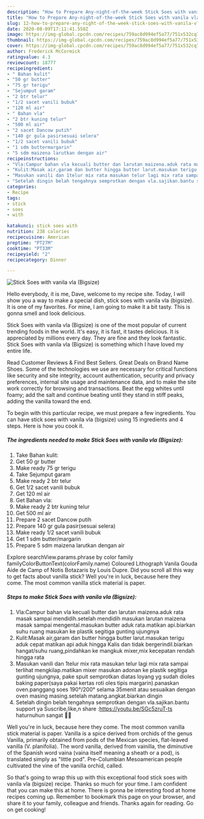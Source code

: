 ```yaml
---
description: "How to Prepare Any-night-of-the-week Stick Soes with vanila vla (Bigsize)"
title: "How to Prepare Any-night-of-the-week Stick Soes with vanila vla (Bigsize)"
slug: 12-how-to-prepare-any-night-of-the-week-stick-soes-with-vanila-vla-bigsize
date: 2020-08-09T17:11:41.558Z
image: https://img-global.cpcdn.com/recipes/759ac8d994ef5a77/751x532cq70/stick-soes-with-vanila-vla-bigsize-foto-resep-utama.jpg
thumbnail: https://img-global.cpcdn.com/recipes/759ac8d994ef5a77/751x532cq70/stick-soes-with-vanila-vla-bigsize-foto-resep-utama.jpg
cover: https://img-global.cpcdn.com/recipes/759ac8d994ef5a77/751x532cq70/stick-soes-with-vanila-vla-bigsize-foto-resep-utama.jpg
author: Frederick McCormick
ratingvalue: 4.3
reviewcount: 18777
recipeingredient:
- " Bahan kulit"
- "50 gr butter"
- "75 gr terigu"
- "Sejumput garam"
- "2 btr telur"
- "1/2 sacet vanili bubuk"
- "120 ml air"
- " Bahan vla"
- "2 btr kuning telur"
- "500 ml air"
- "2 sacet Dancow putih"
- "140 gr gula pasirsesuai selera"
- "1/2 sacet vanili bubuk"
- "1 sdm buttermargarin"
- "5 sdm maizena larutkan dengan air"
recipeinstructions:
- "Vla:Campur bahan vla kecuali butter dan larutan maizena.aduk rata masak sampai mendidih.setelah mendidih masukan larutan maizena masak sampai mengental.masukan butter aduk rata.matikan api.biarkan suhu ruang masukan ke plastik segitiga gunting ujungnya"
- "Kulit:Masak air,garam dan butter hingga butter larut.masukan terigu aduk cepat matikan api aduk hingga Kalis dan tidak bergerindil.biarkan hangat/suhu ruang,pindahkan ke mangkuk mixer,mix kecepatan rendah hingga rata"
- "Masukan vanili dan 1telur mix rata masukan telur lagi mix rata sampai terlihat mengkilap.matikan mixer masukan adonan ke plastik segitiga gunting ujungnya, pake spuit semprotkan diatas loyang yg sudah dioles baking paper(saya pakai kertas roti oles tipis margarin).panaskan oven.panggang soes 190°/200° selama 35menit atau sesuaikan dengan oven masing masing.setelah matang.angkat.biarkan dingin"
- "Setelah dingin belah tengahnya semprotkan dengan vla.sajikan.bantu support ya Suscribe,like,n share :https://youtu.be/SGc5zruT-ts haturnuhun sangat 🙏🤗"
categories:
- Recipe
tags:
- stick
- soes
- with

katakunci: stick soes with 
nutrition: 238 calories
recipecuisine: American
preptime: "PT27M"
cooktime: "PT33M"
recipeyield: "2"
recipecategory: Dinner

---
```



![Stick Soes with vanila vla (Bigsize)](https://img-global.cpcdn.com/recipes/759ac8d994ef5a77/751x532cq70/stick-soes-with-vanila-vla-bigsize-foto-resep-utama.jpg)

Hello everybody, it is me, Dave, welcome to my recipe site. Today, I will show you a way to make a special dish, stick soes with vanila vla (bigsize). It is one of my favorites. For mine, I am going to make it a bit tasty. This is gonna smell and look delicious.

Stick Soes with vanila vla (Bigsize) is one of the most popular of current trending foods in the world. It's easy, it is fast, it tastes delicious. It is appreciated by millions every day. They are fine and they look fantastic. Stick Soes with vanila vla (Bigsize) is something which I have loved my entire life.

Read Customer Reviews &amp; Find Best Sellers. Great Deals on Brand Name Shoes. Some of the technologies we use are necessary for critical functions like security and site integrity, account authentication, security and privacy preferences, internal site usage and maintenance data, and to make the site work correctly for browsing and transactions. Beat the egg whites until foamy; add the salt and continue beating until they stand in stiff peaks, adding the vanilla toward the end.


To begin with this particular recipe, we must prepare a few ingredients. You can have stick soes with vanila vla (bigsize) using 15 ingredients and 4 steps. Here is how you cook it.

<!--inarticleads1-->

##### The ingredients needed to make Stick Soes with vanila vla (Bigsize):

1. Take  Bahan kulit:
1. Get 50 gr butter
1. Make ready 75 gr terigu
1. Take Sejumput garam
1. Make ready 2 btr telur
1. Get 1/2 sacet vanili bubuk
1. Get 120 ml air
1. Get  Bahan vla:
1. Make ready 2 btr kuning telur
1. Get 500 ml air
1. Prepare 2 sacet Dancow putih
1. Prepare 140 gr gula pasir(sesuai selera)
1. Make ready 1/2 sacet vanili bubuk
1. Get 1 sdm butter/margarin
1. Prepare 5 sdm maizena larutkan dengan air


Explore searchView.params.phrase by color family familyColorButtonText(colorFamily.name) Coloured Lithograph Vanila Gouda Aide de Camp of Notis Botazaris by Louis Dupre. Did you scroll all this way to get facts about vanilla stick? Well you&#39;re in luck, because here they come. The most common vanilla stick material is paper. 

<!--inarticleads2-->

##### Steps to make Stick Soes with vanila vla (Bigsize):

1. Vla:Campur bahan vla kecuali butter dan larutan maizena.aduk rata masak sampai mendidih.setelah mendidih masukan larutan maizena masak sampai mengental.masukan butter aduk rata.matikan api.biarkan suhu ruang masukan ke plastik segitiga gunting ujungnya
1. Kulit:Masak air,garam dan butter hingga butter larut.masukan terigu aduk cepat matikan api aduk hingga Kalis dan tidak bergerindil.biarkan hangat/suhu ruang,pindahkan ke mangkuk mixer,mix kecepatan rendah hingga rata
1. Masukan vanili dan 1telur mix rata masukan telur lagi mix rata sampai terlihat mengkilap.matikan mixer masukan adonan ke plastik segitiga gunting ujungnya, pake spuit semprotkan diatas loyang yg sudah dioles baking paper(saya pakai kertas roti oles tipis margarin).panaskan oven.panggang soes 190°/200° selama 35menit atau sesuaikan dengan oven masing masing.setelah matang.angkat.biarkan dingin
1. Setelah dingin belah tengahnya semprotkan dengan vla.sajikan.bantu support ya Suscribe,like,n share :https://youtu.be/SGc5zruT-ts haturnuhun sangat 🙏🤗


Well you&#39;re in luck, because here they come. The most common vanilla stick material is paper. Vanilla is a spice derived from orchids of the genus Vanilla, primarily obtained from pods of the Mexican species, flat-leaved vanilla (V. planifolia). The word vanilla, derived from vainilla, the diminutive of the Spanish word vaina (vaina itself meaning a sheath or a pod), is translated simply as &#34;little pod&#34;. Pre-Columbian Mesoamerican people cultivated the vine of the vanilla orchid, called. 

So that's going to wrap this up with this exceptional food stick soes with vanila vla (bigsize) recipe. Thanks so much for your time. I am confident that you can make this at home. There is gonna be interesting food at home recipes coming up. Remember to bookmark this page on your browser, and share it to your family, colleague and friends. Thanks again for reading. Go on get cooking!

